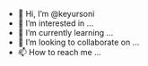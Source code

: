 - 👋 Hi, I’m @keyursoni
- 👀 I’m interested in ...
- 🌱 I’m currently learning ...
- 💞️ I’m looking to collaborate on ...
- 📫 How to reach me ...

<!---
keyursoni/keyursoni is a ✨ special ✨ repository because its `README.md` (this file) appears on your GitHub profile.
You can click the Preview link to take a look at your changes.
--->
